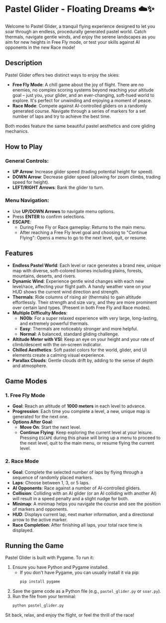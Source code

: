 # Pastel Glider - Floating Dreams ☁️✨

Welcome to Pastel Glider, a tranquil flying experience designed to let you soar through an endless, procedurally generated pastel world. Catch thermals, navigate gentle winds, and enjoy the serene landscapes as you aim for new heights in Free Fly mode, or test your skills against AI opponents in the new Race mode!

## Description

Pastel Glider offers two distinct ways to enjoy the skies:

* **Free Fly Mode**: A chill game about the joy of flight. There are no enemies, no complex scoring systems beyond reaching your altitude goal – just you, your glider, and an ever-changing, soft-hued world to explore. It's perfect for unwinding and enjoying a moment of peace.
* **Race Mode**: Compete against AI-controlled gliders on a randomly generated course. Navigate through a series of markers for a set number of laps and try to achieve the best time.

Both modes feature the same beautiful pastel aesthetics and core gliding mechanics.

## How to Play

### General Controls:
* **UP Arrow**: Increase glider speed (trading potential height for speed).
* **DOWN Arrow**: Decrease glider speed (allowing for zoom climbs, trading speed for height).
* **LEFT/RIGHT Arrows**: Bank the glider to turn.

### Menu Navigation:
* Use **UP/DOWN Arrows** to navigate menu options.
* Press **ENTER** to confirm selections.
* **ESCAPE**:
    * During Free Fly or Race gameplay: Returns to the main menu.
    * After reaching a Free Fly level goal and choosing to "Continue Flying": Opens a menu to go to the next level, quit, or resume.

## Features

* **Endless Pastel World**: Each level or race generates a brand new, unique map with diverse, soft-colored biomes including plains, forests, mountains, deserts, and rivers.
* **Dynamic Wind**: Experience gentle wind changes with each new level/race, affecting your flight path. A handy weather vane on your HUD shows the current wind direction and strength.
* **Thermals**: Ride columns of rising air (thermals) to gain altitude effortlessly. Their strength and size vary, and they are more prominent over certain land types. (Present in both Free Fly and Race modes).
* **Multiple Difficulty Modes**:
    * **N00b**: For a super relaxed experience with very large, long-lasting, and extremely powerful thermals.
    * **Easy**: Thermals are noticeably stronger and more helpful.
    * **Normal**: A balanced, standard gliding challenge.
* **Altitude Meter with VSI**: Keep an eye on your height and your rate of climb/descent with the on-screen indicator.
* **Chilled Aesthetics**: Soft pastel colors for the world, glider, and UI elements create a calming visual experience.
* **Parallax Clouds**: Gentle clouds drift by, adding to the sense of depth and atmosphere.

## Game Modes

### 1. Free Fly Mode
* **Goal**: Reach an altitude of **1000 meters** in each level to advance.
* **Progression**: Each time you complete a level, a new, unique map is generated for the next one.
* **Options After Goal**:
    * **Move On**: Start the next level.
    * **Continue Flying**: Keep exploring the current level at your leisure. Pressing `ESCAPE` during this phase will bring up a menu to proceed to the next level, quit to the main menu, or resume flying the current level.

### 2. Race Mode
* **Goal**: Complete the selected number of laps by flying through a sequence of randomly placed markers.
* **Laps**: Choose between 1, 3, or 5 laps.
* **AI Opponents**: Race against a number of AI-controlled gliders.
* **Collision**: Colliding with an AI glider (or an AI colliding with another AI) will result in a speed penalty and a slight nudge for both.
* **Minimap**: A minimap helps you navigate the course and see the position of markers and opponents.
* **HUD**: Displays current lap, next marker information, and a directional arrow to the active marker.
* **Race Completion**: After finishing all laps, your total race time is displayed.

## Running the Game

Pastel Glider is built with Pygame. To run it:

1.  Ensure you have Python and Pygame installed.
    * If you don't have Pygame, you can usually install it via pip:
        ```bash
        pip install pygame
        ```
2.  Save the game code as a Python file (e.g., `pastel_glider.py` or `soar.py`).
3.  Run the file from your terminal:
    ```bash
    python pastel_glider.py
    ```

Sit back, relax, and enjoy the flight, or feel the thrill of the race!
